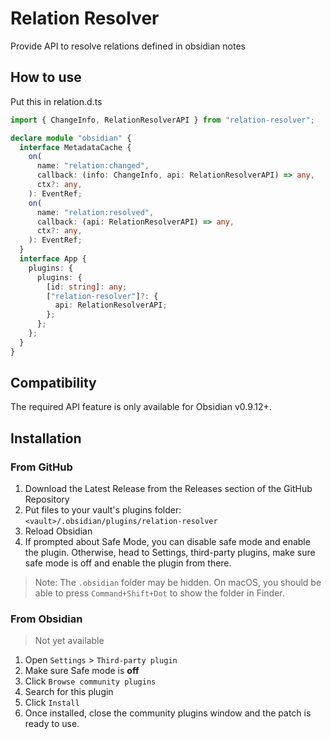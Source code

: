 # Relation Resolver

Provide API to resolve relations defined in obsidian notes

## How to use

Put this in relation.d.ts

```ts
import { ChangeInfo, RelationResolverAPI } from "relation-resolver";

declare module "obsidian" {
  interface MetadataCache {
    on(
      name: "relation:changed",
      callback: (info: ChangeInfo, api: RelationResolverAPI) => any,
      ctx?: any,
    ): EventRef;
    on(
      name: "relation:resolved",
      callback: (api: RelationResolverAPI) => any,
      ctx?: any,
    ): EventRef;
  }
  interface App {
    plugins: {
      plugins: {
        [id: string]: any;
        ["relation-resolver"]?: {
          api: RelationResolverAPI;
        };
      };
    };
  }
}
```

## Compatibility

The required API feature is only available for Obsidian v0.9.12+.

## Installation

### From GitHub

1. Download the Latest Release from the Releases section of the GitHub Repository
2. Put files to your vault's plugins folder: `<vault>/.obsidian/plugins/relation-resolver`  
3. Reload Obsidian
4. If prompted about Safe Mode, you can disable safe mode and enable the plugin.
Otherwise, head to Settings, third-party plugins, make sure safe mode is off and
enable the plugin from there.

> Note: The `.obsidian` folder may be hidden. On macOS, you should be able to press `Command+Shift+Dot` to show the folder in Finder.

### From Obsidian

> Not yet available

1. Open `Settings` > `Third-party plugin`
2. Make sure Safe mode is **off**
3. Click `Browse community plugins`
4. Search for this plugin
5. Click `Install`
6. Once installed, close the community plugins window and the patch is ready to use.
